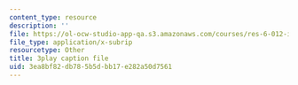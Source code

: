 ```yaml
---
content_type: resource
description: ''
file: https://ol-ocw-studio-app-qa.s3.amazonaws.com/courses/res-6-012-introduction-to-probability-spring-2018/3ea8bf82db785b5dbb17e282a50d7561_fMHJPEcoC08.vtt
file_type: application/x-subrip
resourcetype: Other
title: 3play caption file
uid: 3ea8bf82-db78-5b5d-bb17-e282a50d7561
---
```

